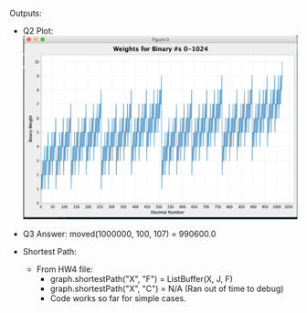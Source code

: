 Outputs:

- Q2 Plot:
![Plot Image](Q2_Plot.png)

- Q3 Answer:
moved(1000000, 100, 107) = 990600.0

- Shortest Path:
   - From HW4 file:
       - graph.shortestPath("X", "F") = ListBuffer(X, J, F)
       - graph.shortestPath("X", "C") = N/A (Ran out of time to debug)
       - Code works so far for simple cases. 
